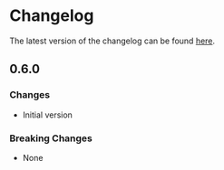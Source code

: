 # Changelog

The latest version of the changelog can be found [here](/Azure/bicep-registry-modules/blob/main/avm/res/app/job/CHANGELOG.md).

## 0.6.0

### Changes

- Initial version

### Breaking Changes

- None
